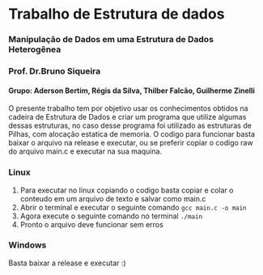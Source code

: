 # Trabalho de Estrutura de dados

### Manipulação de Dados em uma Estrutura de Dados Heterogênea

### Prof. Dr.Bruno Siqueira

#### Grupo: Aderson Bertim, Régis da Silva, Thilber Falcão, Guilherme Zinelli

O presente trabalho tem por objetivo usar os conhecimentos obtidos na cadeira de Estrutura de Dados e criar um programa que utilize algumas dessas estruturas, no caso desse programa foi utilizado as estruturas de Pilhas, com alocação estatica de memoria.
O codigo para funcionar basta baixar o arquivo na release e executar, ou se preferir copiar o codigo raw do arquivo main.c e executar na sua maquina.

### Linux
1. Para executar no linux copiando o codigo basta copiar e colar o conteudo em um arquivo de texto e salvar como main.c
2. Abrir o terminal e executar o seguinte comando `gcc main.c -o main`
3. Agora execute o seguinte comando no terminal `./main`
4. Pronto o arquivo deve funcionar sem erros

### Windows
Basta baixar a release e executar :)
